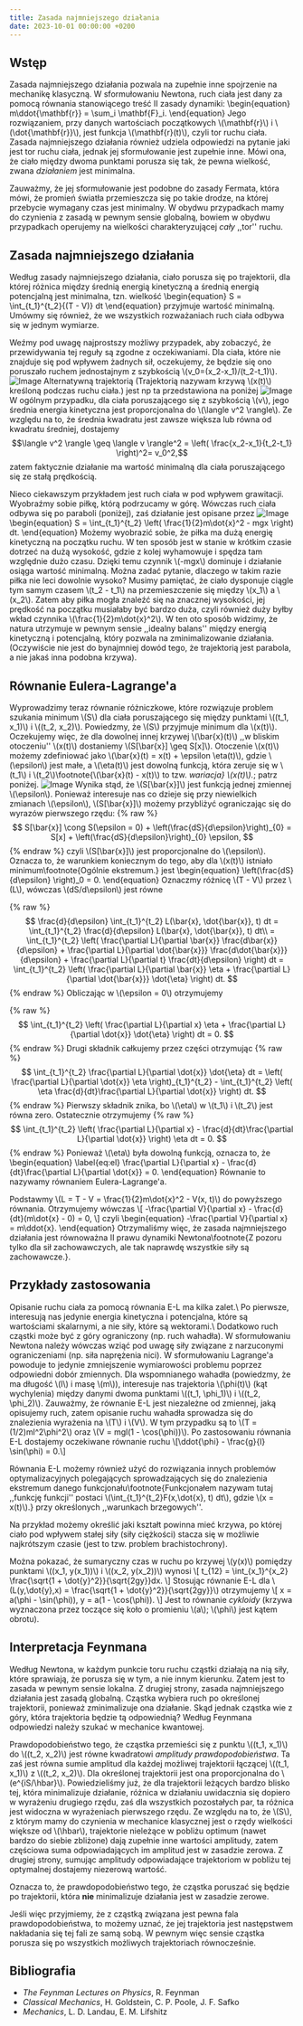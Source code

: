 ```yaml
---
title: Zasada najmniejszego działania
date: 2023-10-01 00:00:00 +0200
---
```


## Wstęp
Zasada najmniejszego działania pozwala na zupełnie inne spojrzenie na mechanikę klasyczną.
W sformułowaniu Newtona, ruch ciała jest dany za pomocą równania stanowiącego treść II zasady dynamiki:
\begin{equation}
    m\ddot{\mathbf{r}} = \sum_i \mathbf{F}_i.
\end{equation}
Jego rozwiązaniem, przy danych wartościach początkowych \\(\mathbf{r}\\) i \\(\dot{\mathbf{r}}\\), jest funkcja \\(\mathbf{r}(t)\\), czyli tor ruchu ciała.
Zasada najmniejszego działania również udziela  odpowiedzi na pytanie jaki jest tor ruchu ciała, jednak jej sformułowanie jest zupełnie inne. Mówi ona, że ciało między dwoma punktami porusza się tak, że pewna wielkość, zwana *działaniem* jest minimalna.

Zauważmy, że jej sformułowanie jest podobne do zasady Fermata, która mówi, że promień światła przemieszcza się po takie drodze, na której przebycie wymagany czas jest minimalny.
W obydwu przypadkach mamy do czynienia z zasadą w pewnym sensie globalną, bowiem w obydwu przypadkach operujemy na wielkości charakteryzującej *cały* ,,tor'' ruchu.

## Zasada najmniejszego działania
Według zasady najmniejszego działania, ciało porusza się po trajektorii, dla której różnica między średnią energią kinetyczną a średnią energią potencjalną jest minimalna, tzn. wielkość
\begin{equation}
    S = \int_{t_1}^{t_2}{(T - V)} dt
\end{equation}
przyjmuje wartość minimalną.
Umówmy się również, że we wszystkich rozważaniach ruch ciała odbywa się w jednym wymiarze.

Weźmy pod uwagę najprostszy możliwy przypadek, aby zobaczyć, że przewidywania tej reguły są zgodne z oczekiwaniami.
Dla ciała, które nie znajduje się pod wpływem żadnych sił, oczekujemy, że będzie się ono poruszało ruchem jednostajnym z szybkością \\(v_0=(x_2-x_1)/(t_2-t_1)\\).
![Image](../../assets/img/least-action/no-force.png)
Alternatywną trajektorią (Trajektorią nazywam krzywą \\(x(t)\\) kreśloną podczas ruchu ciała.) jest np ta przedstawiona na poniżej ![Image](../../assets/img/least-action/any.png)
W ogólnym przypadku, dla ciała poruszającego się z szybkością \\(v\\), jego średnia energia kinetyczna jest proporcjonalna do \\(\langle v^2 \rangle\\). Ze względu na to, że średnia kwadratu jest zawsze większa lub równa od kwadratu średniej, dostajemy 
$$\langle v^2 \rangle \geq \langle v \rangle^2 
= \left( \frac{x_2-x_1}{t_2-t_1} \right)^2= v_0^2,$$
zatem faktycznie działanie ma wartość minimalną dla ciała poruszającego się ze stałą prędkością.

Nieco ciekawszym przykładem jest ruch ciała w pod wpływem grawitacji.
Wyobraźmy sobie piłkę, którą podrzucamy w górę.
Wówczas ruch ciała odbywa się po paraboli (poniżej), zaś działanie jest opisane przez
![Image](../../assets/img/least-action/parab.png)
\begin{equation}
    S = \int_{t_1}^{t_2} \left( \frac{1}{2}m\dot{x}^2 - mgx \right) dt.
\end{equation}
Możemy wyobrazić sobie, że piłka ma dużą energię kinetyczną na początku ruchu.
W ten sposób jest w stanie w krótkim czasie dotrzeć na dużą wysokość, gdzie z kolej wyhamowuje i spędza tam względnie dużo czasu.
Dzięki temu czynnik \\(-mgx\\) dominuje i działanie osiąga wartość minimalną.
Można zadać pytanie, dlaczego w takim razie piłka nie leci dowolnie wysoko?
Musimy pamiętać, że ciało dysponuje ciągle tym samym czasem \\(t_2 - t_1\\) na przemieszczenie się między \\(x_1\\) a \\(x_2\\).
Zatem aby piłka mogła znaleźć się na znacznej wysokości, jej prędkość na początku musiałaby być bardzo duża, czyli również duży byłby wkład czynnika \\(\frac{1}{2}m\dot{x}^2\\).
W ten oto sposób widzimy, że natura utrzymuje w pewnym sensie ,,idealny balans'' między energią kinetyczną i potencjalną, który pozwala na zminimalizowanie działania. (Oczywiście nie jest do bynajmniej dowód tego, że trajektorią jest parabola, a nie jakaś inna podobna krzywa).

## Równanie Eulera-Lagrange'a
Wyprowadzimy teraz równanie różniczkowe, które rozwiązuje problem szukania minimum \\(S\\) dla ciała poruszającego się między punktami \\((t_1, x_1)\\) i \\((t_2, x_2)\\).
Powiedzmy, że \\(S\\) przyjmuje minimum dla \\(x(t)\\).
Oczekujemy więc, że dla dowolnej innej krzywej \\(\bar{x}(t)\\) ,,w bliskim otoczeniu'' \\(x(t)\\) dostaniemy \\(S[\bar{x}] \geq S[x]\\).
Otoczenie \\(x(t)\\) możemy zdefiniować jako \\(\bar{x}(t) = x(t) + \epsilon \eta(t)\\), gdzie \\(\epsilon\\) jest małe, a \\(\eta(t)\\) jest dowolną funkcją, która zeruje się w \\(t_1\\) i \\(t_2\\)\footnote{\\(\bar{x}(t) - x(t)\\) to tzw. *wariacja} \\(x(t)\\).*;
patrz poniżej.
![Image](../../assets/img/least-action/var.png)
Wynika stąd, że \\(S[\bar{x}]\\) jest funkcją jednej zmiennej \\(\epsilon\\).
Ponieważ interesuje nas co dzieje się przy niewielkich zmianach \\(\epsilon\\), \\(S[\bar{x}]\\) możemy przybliżyć ograniczając się do wyrazów pierwszego rzędu:
{% raw %}
$$
    S[\bar{x}] \cong S(\epsilon = 0) + \left(\frac{dS}{d\epsilon}\right)_{0}
    = S[x] + \left(\frac{dS}{d\epsilon}\right)_{0} \epsilon,
$$
{% endraw %}
czyli \\(S[\bar{x}]\\) jest proporcjonalne do \\(\epsilon\\).
Oznacza to, że warunkiem koniecznym do tego, aby dla \\(x(t)\\) istniało minimum\footnote{Ogólnie ekstremum.} jest
\begin{equation}
    \left(\frac{dS}{d\epsilon} \right)_0 = 0.
\end{equation}
Oznaczmy różnicę \\(T - V\\) przez \\(L\\), wówczas \\(dS/d\epsilon\\) jest równe

{% raw %}
$$
    \frac{d}{d\epsilon} \int_{t_1}^{t_2} L(\bar{x}, \dot{\bar{x}}, t) dt
    = \int_{t_1}^{t_2} \frac{d}{d\epsilon}  L(\bar{x}, \dot{\bar{x}}, t) dt\\
    = \int_{t_1}^{t_2} \left( 
    \frac{\partial L}{\partial \bar{x}} \frac{d\bar{x}}{d\epsilon} 
    + \frac{\partial L}{\partial \dot{\bar{x}}} \frac{d\dot{\bar{x}}}{d\epsilon} 
    + \frac{\partial L}{\partial t} \frac{dt}{d\epsilon}
    \right) dt
    = \int_{t_1}^{t_2} \left( \frac{\partial L}{\partial \bar{x}} \eta
    + \frac{\partial L}{\partial \dot{\bar{x}}} \dot{\eta}
    \right) dt.
$$
{% endraw %}
Obliczając w \\(\epsilon = 0\\) otrzymujemy

{% raw %}
$$
    \int_{t_1}^{t_2} \left( \frac{\partial L}{\partial x} \eta
        + \frac{\partial L}{\partial \dot{x}} \dot{\eta}
    \right) dt
    = 0.
$$
{% endraw %}
Drugi składnik całkujemy przez części otrzymując
{% raw %}
$$
    \int_{t_1}^{t_2} \frac{\partial L}{\partial \dot{x}} \dot{\eta} dt
    = \left( \frac{\partial L}{\partial \dot{x}} \eta \right)_{t_1}^{t_2}
    - \int_{t_1}^{t_2} \left( \eta \frac{d}{dt}\frac{\partial L}{\partial \dot{x}} \right) dt.
$$
{% endraw %}
Pierwszy składnik znika, bo \\(\eta\\) w \\(t_1\\) i \\(t_2\\) jest równa zero. Ostatecznie otrzymujemy
{% raw %}
$$
    \int_{t_1}^{t_2} \left( \frac{\partial L}{\partial x} - \frac{d}{dt}\frac{\partial L}{\partial \dot{x}} \right) \eta dt
    = 0.
$$
{% endraw %}
Ponieważ \\(\eta\\) była dowolną funkcją, oznacza to, że 
\begin{equation} \label{eq:el}
    \frac{\partial L}{\partial x} - \frac{d}{dt}\frac{\partial L}{\partial \dot{x}} = 0.
\end{equation}
Równanie to nazywamy równaniem Eulera-Lagrange'a.

Podstawmy \\(L = T - V = \frac{1}{2}m\dot{x}^2 - V(x, t)\\) do powyższego równania.
Otrzymujemy wówczas
\\[
-\frac{\partial V}{\partial x} - \frac{d}{dt}(m\dot{x} - 0) = 0,
\\]
czyli
\begin{equation}
    -\frac{\partial V}{\partial x} = m\ddot{x}.
\end{equation}
Otrzymaliśmy więc, że zasada najmniejszego działania jest równoważna II prawu dynamiki Newtona\footnote{Z pozoru tylko dla sił zachowawczych, ale tak naprawdę wszystkie siły są zachowawcze.}.


## Przykłady zastosowania
Opisanie ruchu ciała za pomocą równania E-L ma kilka zalet.\\
Po pierwsze, interesują nas jedynie energia kinetyczna i potencjalna, które są wartościami skalarnymi, a nie siły, które są wektorami.\\
Dodatkowo ruch cząstki może być z góry ograniczony (np. ruch wahadła).
W sformułowaniu Newtona należy wówczas wziąć pod uwagę siły związane z narzuconymi ograniczeniami (np. siła naprężenia nici).
W sformułowaniu Lagrange'a powoduje to jedynie zmniejszenie wymiarowości problemu poprzez odpowiedni dobór zmiennych.
Dla wspomnianego wahadła (powiedzmy, że ma długość \\(l\\) i masę \\(m\\)), interesuje nas trajektoria \\(\phi(t)\\) (kąt wychylenia) między danymi dwoma punktami \\((t_1, \phi_1)\\) i \\((t_2, \phi_2)\\).
Zauważmy, że równanie E-L jest niezależne od zmiennej, jaką opisujemy ruch, zatem opisanie ruchu wahadła sprowadza się do znalezienia wyrażenia na \\(T\\) i \\(V\\).
W tym przypadku są to \\(T = (1/2)ml^2\phi^2\\) oraz \\(V = mgl(1 - \cos(\phi))\\).
Po zastosowaniu równania E-L dostajemy oczekiwane równanie ruchu
\\[\ddot{\phi} - \frac{g}{l} \sin(\phi) = 0.\\]

Równania E-L możemy również użyć do rozwiązania innych problemów optymalizacyjnych polegających sprowadzających się do znalezienia ekstremum danego funkcjonału\footnote{Funkcjonałem nazywam tutaj ,,funkcję funkcji'' postaci \\(\int_{t_1}^{t_2}F(x,\dot{x}, t) dt\\), gdzie \\(x = x(t)\\).} przy określonych ,,warunkach brzegowych''.

Na przykład możemy określić jaki kształt powinna mieć krzywa, po której ciało pod wpływem stałej siły (siły ciężkości) stacza się w możliwie najkrótszym czasie (jest to tzw. problem brachistochrony).

Można pokazać, że sumaryczny czas w ruchu po krzywej \\(y(x)\\) pomiędzy punktami \\((x_1, y(x_1))\\) i \\((x_2, y(x_2))\\) wynosi
\\[
t_{12} = \int_{x_1}^{x_2} \frac{\sqrt{1 + \dot{y}^2}}{\sqrt{2gy}}dx.
\\]
Stosując równanie E-L dla \\(L(y,\dot{y},x) = \frac{\sqrt{1 + \dot{y}^2}}{\sqrt{2gy}}\\) otrzymujemy
\\[
x = a(\phi - \sin(\phi)), y = a(1 - \cos(\phi)).
\\]
Jest to równanie *cykloidy* (krzywa wyznaczona przez toczące się koło o promieniu \\(a\\); \\(\phi\\) jest kątem obrotu).

## Interpretacja Feynmana
Według Newtona, w każdym punkcie toru ruchu cząstki działają na nią siły, które sprawiają, że porusza się w tym, a nie innym kierunku.
Zatem jest to zasada w pewnym sensie lokalna.
Z drugiej strony, zasada najmniejszego działania jest zasadą globalną.
Cząstka wybiera ruch po określonej trajektorii, ponieważ zminimalizuje ona działanie.
Skąd jednak cząstka wie z góry, która trajektoria będzie tą odpowiednią?
Według Feynmana odpowiedzi należy szukać w mechanice kwantowej.

Prawdopodobieństwo tego, że cząstka przemieści się z punktu \\((t_1, x_1)\\) do \\((t_2, x_2)\\) jest równe kwadratowi *amplitudy prawdopodobieństwa*.
Ta zaś jest równa sumie amplitud dla każdej możliwej trajektorii łączącej \\((t_1, x_1)\\) z \\((t_2, x_2)\\).
Dla określonej trajektorii jest ona proporcjonalna do \\(e^{iS/\hbar}\\).
Powiedzieliśmy już, że dla trajektorii leżących bardzo blisko tej, która minimalizuje działanie, różnica w działaniu uwidacznia się dopiero w wyrażeniu drugiego rzędu, zaś dla wszystkich pozostałych par, ta różnica jest widoczna w wyrażeniach pierwszego rzędu.
Ze względu na to, że \\(S\\), z którym mamy do czynienia w mechanice klasycznej jest o rzędy wielkości większe od \\(\hbar\\), trajektorie nieleżące w pobliżu optimum (nawet bardzo do siebie zbliżone) dają zupełnie inne wartości amplitudy, zatem częściowa suma odpowiadających im amplitud jest w zasadzie zerowa.
Z drugiej strony, sumując amplitudy odpowiadające trajektoriom w pobliżu tej optymalnej dostajemy niezerową wartość.

Oznacza to, że prawdopodobieństwo tego, że cząstka poruszać się będzie po trajektorii, która **nie** minimalizuje działania jest w zasadzie zerowe.

Jeśli więc przyjmiemy, że z cząstką związana jest pewna fala prawdopodobieństwa, to możemy uznać, że jej trajektoria jest następstwem nakładania się tej fali ze samą sobą.
W pewnym więc sensie cząstka porusza się po wszystkich możliwych trajektoriach równocześnie.
## Bibliografia
* *The Feynman Lectures on Physics*, R. Feynman
* *Classical Mechanics*, H. Goldstein, C. P. Poole, J. F. Safko
* *Mechanics*, L. D. Landau, E. M. Lifshitz
